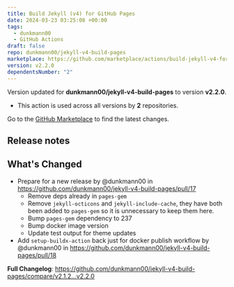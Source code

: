 ```yaml
---
title: Build Jekyll (v4) for GitHub Pages
date: 2024-03-23 03:25:08 +00:00
tags:
  - dunkmann00
  - GitHub Actions
draft: false
repo: dunkmann00/jekyll-v4-build-pages
marketplace: https://github.com/marketplace/actions/build-jekyll-v4-for-github-pages
version: v2.2.0
dependentsNumber: "2"
---
```



Version updated for **dunkmann00/jekyll-v4-build-pages** to version **v2.2.0**.
- This action is used across all versions by **2** repositories.

Go to the [GitHub Marketplace](https://github.com/marketplace/actions/build-jekyll-v4-for-github-pages) to find the latest changes.

## Release notes

## What's Changed
* Prepare for a new release by @dunkmann00 in https://github.com/dunkmann00/jekyll-v4-build-pages/pull/17
  * Remove deps already in `pages-gem`
  * Remove `jekyll-octicons` and `jekyll-include-cache`, they have both been added to `pages-gem` so it is unnecessary to keep them here.
  * Bump `pages-gem` dependency to 237
  * Bump docker image version
  * Update test output for theme updates
* Add `setup-buildx-action` back just for docker publish workflow by @dunkmann00 in https://github.com/dunkmann00/jekyll-v4-build-pages/pull/18

**Full Changelog**: https://github.com/dunkmann00/jekyll-v4-build-pages/compare/v2.1.2...v2.2.0
